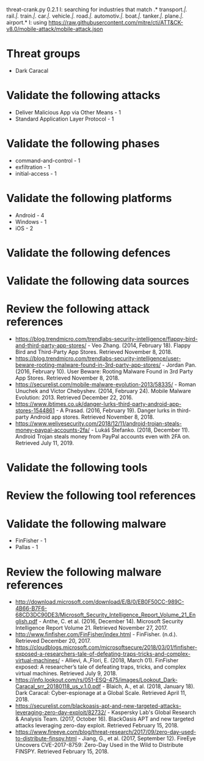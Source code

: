 threat-crank.py 0.2.1
I: searching for industries that match .* transport.*|.* rail.*|.* train.*|.* car.*|.* vehicle.*|.* road.*|.* automotiv.*|.* boat.*|.* tanker.*|.* plane.*|.* airport.*
I: using https://raw.githubusercontent.com/mitre/cti/ATT&CK-v8.0/mobile-attack/mobile-attack.json
# Threat groups

* Dark Caracal

# Validate the following attacks

* Deliver Malicious App via Other Means - 1
* Standard Application Layer Protocol - 1

# Validate the following phases

* command-and-control - 1
* exfiltration - 1
* initial-access - 1

# Validate the following platforms

* Android - 4
* Windows - 1
* iOS - 2

# Validate the following defences


# Validate the following data sources


# Review the following attack references

* https://blog.trendmicro.com/trendlabs-security-intelligence/flappy-bird-and-third-party-app-stores/ - Veo Zhang. (2014, February 18). Flappy Bird and Third-Party App Stores. Retrieved November 8, 2018.
* https://blog.trendmicro.com/trendlabs-security-intelligence/user-beware-rooting-malware-found-in-3rd-party-app-stores/ - Jordan Pan. (2016, February 10). User Beware: Rooting Malware Found in 3rd Party App Stores. Retrieved November 8, 2018.
* https://securelist.com/mobile-malware-evolution-2013/58335/ - Roman Unuchek and Victor Chebyshev. (2014, February 24). Mobile Malware Evolution: 2013. Retrieved December 22, 2016.
* https://www.ibtimes.co.uk/danger-lurks-third-party-android-app-stores-1544861 - A Prasad. (2016, February 19). Danger lurks in third-party Android app stores. Retrieved November 8, 2018.
* https://www.welivesecurity.com/2018/12/11/android-trojan-steals-money-paypal-accounts-2fa/ - Lukáš Štefanko. (2018, December 11). Android Trojan steals money from PayPal accounts even with 2FA on. Retrieved July 11, 2019.

# Validate the following tools


# Review the following tool references


# Validate the following malware

* FinFisher - 1
* Pallas - 1

# Review the following malware references

* http://download.microsoft.com/download/E/B/0/EB0F50CC-989C-4B66-B7F6-68CD3DC90DE3/Microsoft_Security_Intelligence_Report_Volume_21_English.pdf - Anthe, C. et al. (2016, December 14). Microsoft Security Intelligence Report Volume 21. Retrieved November 27, 2017.
* http://www.finfisher.com/FinFisher/index.html - FinFisher. (n.d.). Retrieved December 20, 2017.
* https://cloudblogs.microsoft.com/microsoftsecure/2018/03/01/finfisher-exposed-a-researchers-tale-of-defeating-traps-tricks-and-complex-virtual-machines/ - Allievi, A.,Flori, E. (2018, March 01). FinFisher exposed: A researcher’s tale of defeating traps, tricks, and complex virtual machines. Retrieved July 9, 2018.
* https://info.lookout.com/rs/051-ESQ-475/images/Lookout_Dark-Caracal_srr_20180118_us_v.1.0.pdf - Blaich, A., et al. (2018, January 18). Dark Caracal: Cyber-espionage at a Global Scale. Retrieved April 11, 2018.
* https://securelist.com/blackoasis-apt-and-new-targeted-attacks-leveraging-zero-day-exploit/82732/ - Kaspersky Lab's Global Research & Analysis Team. (2017, October 16). BlackOasis APT and new targeted attacks leveraging zero-day exploit. Retrieved February 15, 2018.
* https://www.fireeye.com/blog/threat-research/2017/09/zero-day-used-to-distribute-finspy.html - Jiang, G., et al. (2017, September 12). FireEye Uncovers CVE-2017-8759: Zero-Day Used in the Wild to Distribute FINSPY. Retrieved February 15, 2018.

